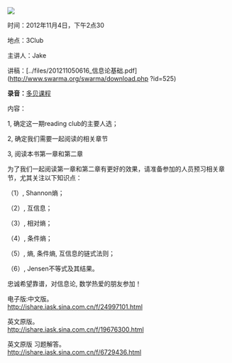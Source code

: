 ![](http://www.swarma.org/files/201210260320_20055834-1_b.jpg)  

时间：2012年11月4日，下午2点30

地点：3Club

主讲人：Jake

讲稿：[../files/201211050616_信息论基础.pdf](http://www.swarma.org/swarma/download.php
?id=525)

**录音：**[多贝课程](http://www.duobei.com/room/4282167851)

内容：

1, 确定这一期reading club的主要人选；

2, 确定我们需要一起阅读的相关章节

3, 阅读本书第一章和第二章

为了我们一起阅读第一章和第二章有更好的效果，请准备参加的人员预习相关章节，尤其关注以下知识点：

（1）, Shannon熵；

（2）, 互信息；

（3）, 相对熵；

（4）, 条件熵；

（5）, 熵, 条件熵, 互信息的链式法则；

（6）, Jensen不等式及其结果。

忠诚希望靠谱，对信息论, 数学热爱的朋友参加！

电子版:中文版。  
<http://ishare.iask.sina.com.cn/f/24997101.html>  
  
英文原版。  
<http://ishare.iask.sina.com.cn/f/19676300.html>  
  
英文原版 习题解答。  
<http://ishare.iask.sina.com.cn/f/6729436.html>

